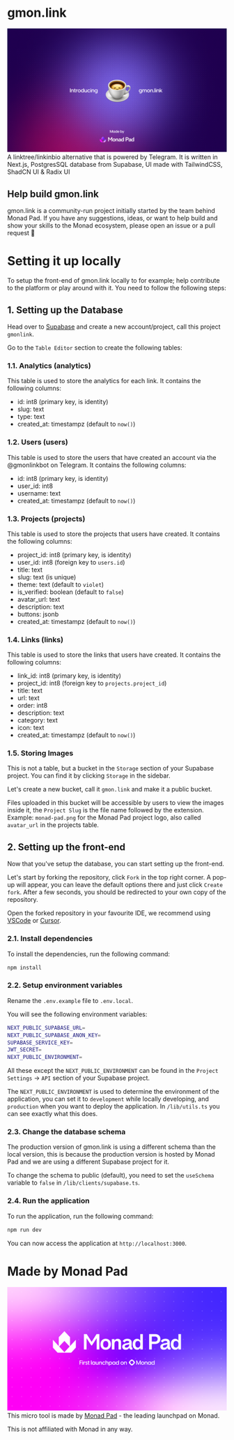 # gmon.link
![gmon.link introduction banner](/public/assets/gmon-introduction.png)
A linktree/linkinbio alternative that is powered by Telegram. It is written in Next.js, PostgresSQL database from Supabase, UI made with TailwindCSS, ShadCN UI & Radix UI

## Help build gmon.link
gmon.link is a community-run project initially started by the team behind Monad Pad. If you have any suggestions, ideas, or want to help build and show your skills to the Monad ecosystem, please open an issue or a pull request 💜

# Setting it up locally
To setup the front-end of gmon.link locally to for example; help contribute to the platform or play around with it. You need to follow the following steps:

## 1. Setting up the Database
Head over to [Supabase](https://supabase.com/) and create a new account/project, call this project `gmonlink`.

Go to the `Table Editor` section to create the following tables:

### 1.1. Analytics (analytics)
This table is used to store the analytics for each link. It contains the following columns:
- id: int8 (primary key, is identity)
- slug: text
- type: text
- created_at: timestampz (default to `now()`)

### 1.2. Users (users)
This table is used to store the users that have created an account via the @gmonlinkbot on Telegram. It contains the following columns:
- id: int8 (primary key, is identity)
- user_id: int8
- username: text
- created_at: timestampz (default to `now()`)

### 1.3. Projects (projects)
This table is used to store the projects that users have created. It contains the following columns:
- project_id: int8 (primary key, is identity)
- user_id: int8 (foreign key to `users.id`)
- title: text
- slug: text (is unique)
- theme: text (default to `violet`)
- is_verified: boolean (default to `false`)
- avatar_url: text
- description: text
- buttons: jsonb
- created_at: timestampz (default to `now()`)

### 1.4. Links (links)
This table is used to store the links that users have created. It contains the following columns:
- link_id: int8 (primary key, is identity)
- project_id: int8 (foreign key to `projects.project_id`)
- title: text
- url: text
- order: int8
- description: text
- category: text
- icon: text
- created_at: timestampz (default to `now()`)

### 1.5. Storing Images
This is not a table, but a bucket in the `Storage` section of your Supabase project. You can find it by clicking `Storage` in the sidebar.

Let's create a new bucket, call it `gmon.link` and make it a public bucket.

Files uploaded in this bucket will be accessible by users to view the images inside it, the `Project Slug` is the file name followed by the extension.
Example: `monad-pad.png` for the Monad Pad project logo, also called `avatar_url` in the projects table.

## 2. Setting up the front-end
Now that you've setup the database, you can start setting up the front-end.

Let's start by forking the repository, click `Fork` in the top right corner. A pop-up will appear, you can leave the default options there and just click `Create fork`. After a few seconds, you should be redirected to your own copy of the repository.

Open the forked repository in your favourite IDE, we recommend using [VSCode](https://code.visualstudio.com/) or [Cursor](https://cursor.com/).

### 2.1. Install dependencies
To install the dependencies, run the following command:
```bash
npm install
```

### 2.2. Setup environment variables
Rename the `.env.example` file to `.env.local`.

You will see the following environment variables:
```bash
NEXT_PUBLIC_SUPABASE_URL=
NEXT_PUBLIC_SUPABASE_ANON_KEY=
SUPABASE_SERVICE_KEY=
JWT_SECRET=
NEXT_PUBLIC_ENVIRONMENT=
```

All these except the `NEXT_PUBLIC_ENVIRONMENT` can be found in the `Project Settings` -> `API` section of your Supabase project.

The `NEXT_PUBLIC_ENVIRONMENT` is used to determine the environment of the application, you can set it to `development` while locally developing, and `production` when you want to deploy the application. In `/lib/utils.ts` you can see exactly what this does.

### 2.3. Change the database schema
The production version of gmon.link is using a different schema than the local version, this is because the production version is hosted by Monad Pad and we are using a different Supabase project for it.

To change the schema to public (default), you need to set the `useSchema` variable to `false` in `/lib/clients/supabase.ts`.

### 2.4. Run the application
To run the application, run the following command:
```bash
npm run dev
```

You can now access the application at `http://localhost:3000`.

# Made by Monad Pad
![Monad Pad Banner](/public/assets/monadpad-image.png)
This micro tool is made by [Monad Pad](https://www.monadpad.xyz) - the leading launchpad on Monad.

This is not affiliated with Monad in any way.